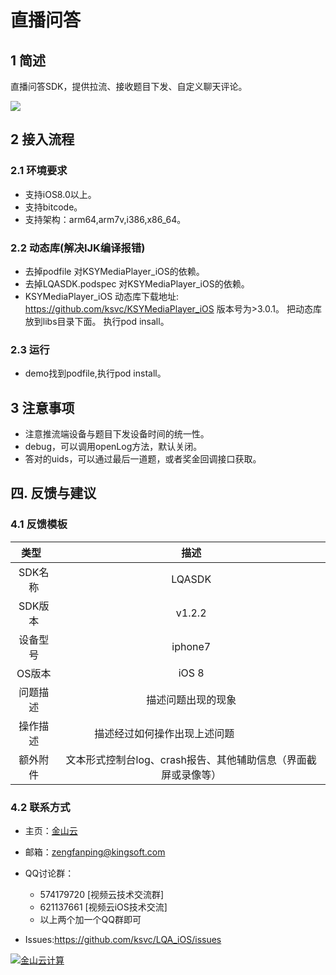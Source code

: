 # 直播问答
## 1 简述
直播问答SDK，提供拉流、接收题目下发、自定义聊天评论。


![](https://raw.githubusercontent.com/wiki/ksvc/LQA_iOS/images/sdk_role.png)

## 2 接入流程
### 2.1 环境要求
* 支持iOS8.0以上。
* 支持bitcode。
* 支持架构：arm64,arm7v,i386,x86_64。
### 2.2 动态库(解决IJK编译报错)
* 去掉podfile 对KSYMediaPlayer_iOS的依赖。
* 去掉LQASDK.podspec  对KSYMediaPlayer_iOS的依赖。
* KSYMediaPlayer_iOS 动态库下载地址:
https://github.com/ksvc/KSYMediaPlayer_iOS 版本号为>3.0.1。
把动态库放到libs目录下面。
执行pod insall。
### 2.3 运行
* demo找到podfile,执行pod install。
## 3 注意事项
* 注意推流端设备与题目下发设备时间的统一性。
* debug，可以调用openLog方法，默认关闭。
* 答对的uids，可以通过最后一道题，或者奖金回调接口获取。
## 四. 反馈与建议
### 4.1 反馈模板  

| 类型    | 描述|
| :---: | :---:| 
|SDK名称|LQASDK|
|SDK版本| v1.2.2|
|设备型号| iphone7  |
|OS版本| iOS 8 |
|问题描述| 描述问题出现的现象  |
|操作描述| 描述经过如何操作出现上述问题                     |
|额外附件| 文本形式控制台log、crash报告、其他辅助信息（界面截屏或录像等） |


### 4.2 联系方式
* 主页：[金山云](http://www.ksyun.com/)
* 邮箱：<zengfanping@kingsoft.com>
* QQ讨论群：
    * 574179720 [视频云技术交流群]
    * 621137661 [视频云iOS技术交流]
    * 以上两个加一个QQ群即可
    
* Issues:<https://github.com/ksvc/LQA_iOS/issues>

<a href="http://www.ksyun.com/"><img src="https://raw.githubusercontent.com/wiki/ksvc/KSYLive_Android/images/logo.png" border="0" alt="金山云计算" /></a>


[ksyun]:https://v.ksyun.com
[license]:https://github.com/ksvc/KSYMediaEditorKit_iOS/wiki/license
[wiki]:https://github.com/ksvc/KSYMediaEditorKit_iOS/wiki
[KSYMediaEditorKit]:https://github.com/ksvc/KSYMediaEditorKit_iOS
[GPUImage]:https://github.com/BradLarson/GPUImage/releases/tag/0.1.7
[libksygpulive]:https://github.com/ksvc/KSYLive_iOS
[ks3]:https://www.ksyun.com/proservice/storage_service
[SDKAuth]:https://github.com/ksvc/KSYMediaEditorKit_iOS/wiki/SDKAuth




